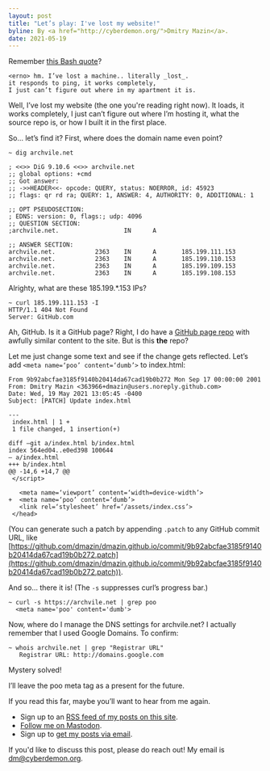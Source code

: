 ```yaml
---
layout: post
title: "Let’s play: I've lost my website!"
byline: By <a href="http://cyberdemon.org/">Dmitry Mazin</a>.
date: 2021-05-19
---
```

Remember [this Bash quote](http://www.bash.org/?5273)?

```
<erno> hm. I’ve lost a machine.. literally _lost_.
it responds to ping, it works completely,
I just can’t figure out where in my apartment it is.
```

Well, I’ve lost my website (the one you're reading right now). It loads, it works completely, I just can’t figure out where I’m hosting it, what the source repo is, or how I built it in the first place.

So… let’s find it?
First, where does the domain name even point?

```
~ dig archvile.net

; <<>> DiG 9.10.6 <<>> archvile.net
;; global options: +cmd
;; Got answer:
;; ->>HEADER<<- opcode: QUERY, status: NOERROR, id: 45923
;; flags: qr rd ra; QUERY: 1, ANSWER: 4, AUTHORITY: 0, ADDITIONAL: 1

;; OPT PSEUDOSECTION:
; EDNS: version: 0, flags:; udp: 4096
;; QUESTION SECTION:
;archvile.net.                  IN      A

;; ANSWER SECTION:
archvile.net.           2363    IN      A       185.199.111.153
archvile.net.           2363    IN      A       185.199.110.153
archvile.net.           2363    IN      A       185.199.109.153
archvile.net.           2363    IN      A       185.199.108.153
```

Alrighty, what are these 185.199.*.153 IPs?

```
~ curl 185.199.111.153 -I
HTTP/1.1 404 Not Found
Server: GitHub.com
```

Ah, GitHub. Is it a GitHub page?
Right, I do have a [GitHub page repo](https://github.com/dmazin/dmazin.github.io) with awfully similar content to the site. But is this **the** repo?

Let me just change some text and see if the change gets reflected.
Let’s add `<meta name=‘poo’ content=‘dumb’>` to index.html:

```
From 9b92abcfae3185f9140b20414da67cad19b0b272 Mon Sep 17 00:00:00 2001
From: Dmitry Mazin <363966+dmazin@users.noreply.github.com>
Date: Wed, 19 May 2021 13:05:45 -0400
Subject: [PATCH] Update index.html

---
 index.html | 1 +
 1 file changed, 1 insertion(+)

diff —git a/index.html b/index.html
index 564ed04..e0ed398 100644
— a/index.html
+++ b/index.html
@@ -14,6 +14,7 @@
 </script>
 
   <meta name=‘viewport’ content=‘width=device-width’>
+  <meta name=‘poo’ content=‘dumb’>
   <link rel=‘stylesheet’ href=‘/assets/index.css’>
 </head>
```

(You can generate such a patch by appending `.patch` to any GitHub commit URL, like [https://github.com/dmazin/dmazin.github.io/commit/9b92abcfae3185f9140b20414da67cad19b0b272.patch](https://github.com/dmazin/dmazin.github.io/commit/9b92abcfae3185f9140b20414da67cad19b0b272.patch)).

And so… there it is! (The `-s` suppresses curl’s progress bar.)
```
~ curl -s https://archvile.net | grep poo
  <meta name='poo' content='dumb'>
```

Now, where do I manage the DNS settings for archvile.net? I actually remember that I used Google Domains.  To confirm:

```
~ whois archvile.net | grep "Registrar URL"
   Registrar URL: http://domains.google.com
```

Mystery solved!

I’ll leave the poo meta tag as a present for the future.

If you read this far, maybe you’ll want to hear from me again.
* Sign up to an [RSS feed of my posts on this site](/feed.xml).
* [Follow me on Mastodon](https://file-explorers.club/@dmitry).
* Sign up to [get my posts via email](https://docs.google.com/forms/d/e/1FAIpQLSePJIQBenOoP1GGe26exOhgPCKdqgY4j36D_WAvhTzudcioWA/viewform?usp=sf_link).

If you'd like to discuss this post, please do reach out! My email is [dm@cyberdemon.org]().
